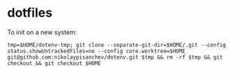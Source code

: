 # dotfiles

To init on a new system:

```
tmp=$HOME/dotenv-tmp; git clone --separate-git-dir=$HOME/.git --config status.showUntrackedFiles=no --config core.worktree=$HOME git@github.com:nikolaypisanchev/dotenv.git $tmp && rm -rf $tmp && git checkout && git checkout $HOME
```
